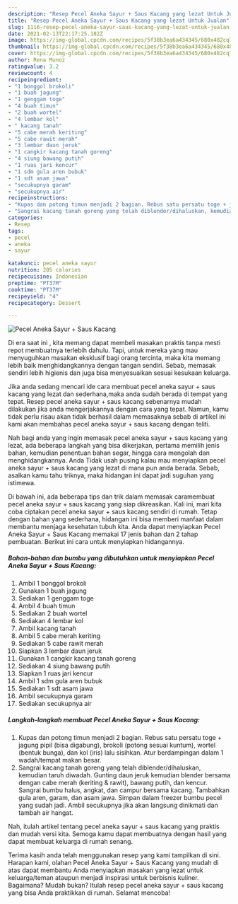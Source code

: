 ```yaml
---
description: "Resep Pecel Aneka Sayur + Saus Kacang yang lezat Untuk Jualan"
title: "Resep Pecel Aneka Sayur + Saus Kacang yang lezat Untuk Jualan"
slug: 1116-resep-pecel-aneka-sayur-saus-kacang-yang-lezat-untuk-jualan
date: 2021-02-13T22:17:25.182Z
image: https://img-global.cpcdn.com/recipes/5f38b3ea6a434345/680x482cq70/pecel-aneka-sayur-saus-kacang-foto-resep-utama.jpg
thumbnail: https://img-global.cpcdn.com/recipes/5f38b3ea6a434345/680x482cq70/pecel-aneka-sayur-saus-kacang-foto-resep-utama.jpg
cover: https://img-global.cpcdn.com/recipes/5f38b3ea6a434345/680x482cq70/pecel-aneka-sayur-saus-kacang-foto-resep-utama.jpg
author: Rena Munoz
ratingvalue: 3.2
reviewcount: 4
recipeingredient:
- "1 bonggol brokoli"
- "1 buah jagung"
- "1 genggam toge"
- "4 buah timun"
- "2 buah wortel"
- "4 lembar kol"
- " kacang tanah"
- "5 cabe merah keriting"
- "5 cabe rawit merah"
- "3 lembar daun jeruk"
- "1 cangkir kacang tanah goreng"
- "4 siung bawang putih"
- "1 ruas jari kencur"
- "1 sdm gula aren bubuk"
- "1 sdt asam jawa"
- "secukupnya garam"
- "secukupnya air"
recipeinstructions:
- "Kupas dan potong timun menjadi 2 bagian. Rebus satu persatu toge + jagung pipil (bisa digabung), brokoli (potong sesuai kuntum), wortel (bentuk bunga), dan kol (iris) lalu sisihkan. Atur berdampingan dalam 1 wadah/tempat makan besar."
- "Sangrai kacang tanah goreng yang telah diblender/dihaluskan, kemudian taruh diwadah. Gunting daun jeruk kemudian blender bersama dengan cabe merah (keriting &amp; rawit), bawang putih, dan kencur. Sangrai bumbu halus, angkat, dan campur bersama kacang. Tambahkan gula aren, garam, dan asam jawa. Simpan dalam freezer bumbu pecel yang sudah jadi. Ambil secukupnya jika akan langsung dinikmati dan tambah air hangat."
categories:
- Resep
tags:
- pecel
- aneka
- sayur

katakunci: pecel aneka sayur 
nutrition: 205 calories
recipecuisine: Indonesian
preptime: "PT37M"
cooktime: "PT37M"
recipeyield: "4"
recipecategory: Dessert

---
```



![Pecel Aneka Sayur + Saus Kacang](https://img-global.cpcdn.com/recipes/5f38b3ea6a434345/680x482cq70/pecel-aneka-sayur-saus-kacang-foto-resep-utama.jpg)

Di era  saat ini , kita memang dapat membeli masakan praktis tanpa mesti repot membuatnya terlebih dahulu. Tapi, untuk mereka yang mau menyuguhkan masakan eksklusif bagi orang tercinta, maka kita memang lebih baik menghidangkannya dengan tangan sendiri. Sebab, memasak sendiri lebih higienis dan juga bisa menyesuaikan sesuai kesukaan keluarga.

Jika anda sedang mencari ide cara membuat pecel aneka sayur + saus kacang yang lezat dan sederhana,maka anda sudah berada di tempat yang tepat. Resep pecel aneka sayur + saus kacang  sebenarnya mudah dilakukan jika anda mengerjakannya dengan cara yang tepat. Namun, kamu tidak perlu risau akan tidak berhasil dalam memasaknya 
sebab di artikel ini kami akan membahas pecel aneka sayur + saus kacang dengan teliti.  



Nah bagi anda yang ingin memasak pecel aneka sayur + saus kacang yang lezat, ada beberapa langkah yang bisa dikerjakan, pertama memilih jenis bahan, kemudian penentuan bahan segar, hingga cara mengolah dan menghidangkannya. Anda Tidak usah pusing kalau mau menyiapkan pecel aneka sayur + saus kacang yang lezat di mana pun anda berada. Sebab, asalkan kamu  tahu triknya, maka hidangan ini dapat jadi suguhan yang istimewa.

Di bawah ini, ada beberapa tips dan trik dalam memasak caramembuat pecel aneka sayur + saus kacang yang siap dikreasikan. Kali ini, mari kita coba ciptakan pecel aneka sayur + saus kacang sendiri di rumah. Tetap dengan bahan yang sederhana, hidangan ini bisa memberi manfaat dalam membantu menjaga kesehatan tubuh kita. Anda dapat menyiapkan Pecel Aneka Sayur + Saus Kacang memakai 17 jenis bahan dan 2 tahap pembuatan. Berikut ini cara untuk menyiapkan hidangannya.

<!--inarticleads1-->

##### Bahan-bahan dan bumbu yang dibutuhkan untuk menyiapkan Pecel Aneka Sayur + Saus Kacang:

1. Ambil 1 bonggol brokoli
1. Gunakan 1 buah jagung
1. Sediakan 1 genggam toge
1. Ambil 4 buah timun
1. Sediakan 2 buah wortel
1. Sediakan 4 lembar kol
1. Ambil  kacang tanah
1. Ambil 5 cabe merah keriting
1. Sediakan 5 cabe rawit merah
1. Siapkan 3 lembar daun jeruk
1. Gunakan 1 cangkir kacang tanah goreng
1. Sediakan 4 siung bawang putih
1. Siapkan 1 ruas jari kencur
1. Ambil 1 sdm gula aren bubuk
1. Sediakan 1 sdt asam jawa
1. Ambil secukupnya garam
1. Sediakan secukupnya air




<!--inarticleads2-->

##### Langkah-langkah membuat Pecel Aneka Sayur + Saus Kacang:

1. Kupas dan potong timun menjadi 2 bagian. Rebus satu persatu toge + jagung pipil (bisa digabung), brokoli (potong sesuai kuntum), wortel (bentuk bunga), dan kol (iris) lalu sisihkan. Atur berdampingan dalam 1 wadah/tempat makan besar.
1. Sangrai kacang tanah goreng yang telah diblender/dihaluskan, kemudian taruh diwadah. Gunting daun jeruk kemudian blender bersama dengan cabe merah (keriting &amp; rawit), bawang putih, dan kencur. Sangrai bumbu halus, angkat, dan campur bersama kacang. Tambahkan gula aren, garam, dan asam jawa. Simpan dalam freezer bumbu pecel yang sudah jadi. Ambil secukupnya jika akan langsung dinikmati dan tambah air hangat.




Nah, itulah artikel tentang  pecel aneka sayur + saus kacang  yang praktis dan mudah versi kita. Semoga kamu dapat membuatnya dengan hasil yang dapat membuat keluarga di rumah senang. 

Terima kasih anda telah menggunakan resep yang kami tampilkan di sini. Harapan kami, olahan  Pecel Aneka Sayur + Saus Kacang yang mudah di atas dapat membantu Anda menyiapkan masakan yang lezat untuk keluarga/teman ataupun menjadi inspirasi untuk berbisnis kuliner. Bagaimana? Mudah bukan? Itulah resep pecel aneka sayur + saus kacang yang bisa Anda praktikkan di rumah. Selamat mencoba!


